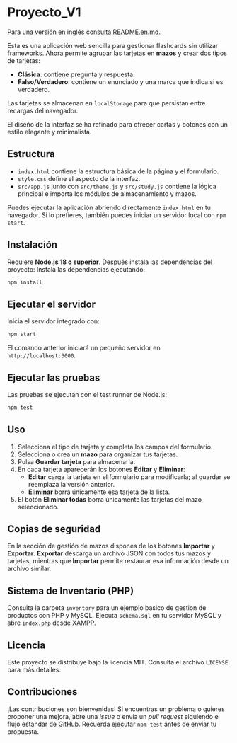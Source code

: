 # Proyecto_V1
Para una versión en inglés consulta [README.en.md](README.en.md).

Esta es una aplicación web sencilla para gestionar flashcards sin utilizar frameworks. Ahora permite agrupar las tarjetas en **mazos** y crear dos tipos de tarjetas:

- **Clásica**: contiene pregunta y respuesta.
- **Falso/Verdadero**: contiene un enunciado y una marca que indica si es verdadero.

Las tarjetas se almacenan en `localStorage` para que persistan entre recargas del navegador.

El diseño de la interfaz se ha refinado para ofrecer cartas y botones con un estilo elegante y minimalista.

## Estructura

- `index.html` contiene la estructura básica de la página y el formulario.
- `style.css` define el aspecto de la interfaz.
- `src/app.js` junto con `src/theme.js` y `src/study.js` contiene la lógica principal e importa los módulos de almacenamiento y mazos.

Puedes ejecutar la aplicación abriendo directamente `index.html` en tu navegador.
Si lo prefieres, también puedes iniciar un servidor local con `npm start`.

## Instalación

Requiere **Node.js 18 o superior**. Después instala las dependencias del proyecto:
Instala las dependencias ejecutando:

```bash
npm install
```

## Ejecutar el servidor

Inicia el servidor integrado con:

```bash
npm start
```

El comando anterior iniciará un pequeño servidor en `http://localhost:3000`.

## Ejecutar las pruebas

Las pruebas se ejecutan con el test runner de Node.js:

```bash
npm test
```

## Uso

1. Selecciona el tipo de tarjeta y completa los campos del formulario.
2. Selecciona o crea un **mazo** para organizar tus tarjetas.
3. Pulsa **Guardar tarjeta** para almacenarla.
4. En cada tarjeta aparecerán los botones **Editar** y **Eliminar**:
   - **Editar** carga la tarjeta en el formulario para modificarla; al guardar se reemplaza la versión anterior.
   - **Eliminar** borra únicamente esa tarjeta de la lista.
5. El botón **Eliminar todas** borra únicamente las tarjetas del mazo seleccionado.

## Copias de seguridad

En la sección de gestión de mazos dispones de los botones **Importar** y **Exportar**.
**Exportar** descarga un archivo JSON con todos tus mazos y tarjetas, mientras que
**Importar** permite restaurar esa información desde un archivo similar.
## Sistema de Inventario (PHP)

Consulta la carpeta `inventory` para un ejemplo basico de gestion de productos con PHP y MySQL. Ejecuta `schema.sql` en tu servidor MySQL y abre `index.php` desde XAMPP.

## Licencia

Este proyecto se distribuye bajo la licencia MIT. Consulta el archivo `LICENSE` para más detalles.

## Contribuciones

¡Las contribuciones son bienvenidas! Si encuentras un problema o quieres proponer una mejora, abre una *issue* o envía un *pull request* siguiendo el flujo estándar de GitHub. Recuerda ejecutar `npm test` antes de enviar tu propuesta.


